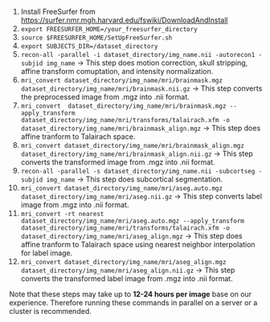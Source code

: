 1. Install FreeSurfer from https://surfer.nmr.mgh.harvard.edu/fswiki/DownloadAndInstall
2. ```export FREESURFER_HOME=/your_freesurfer_directory```
3. ```source $FREESURFER_HOME/SetUpFreeSurfer.sh```
4. ```export SUBJECTS_DIR=/dataset_directory```
5. ```recon-all -parallel -i dataset_directory/img_name.nii -autorecon1 -subjid img_name``` -> This step does motion correction, skull stripping, affine transform comuptation, and intensity normalization.
6. ```mri_convert dataset_directory/img_name/mri/brainmask.mgz  dataset_directory/img_name/mri/brainmask.nii.gz``` -> This step converts the preprocessed image from .mgz into .nii format.
7. ```mri_convert  dataset_directory/img_name/mri/brainmask.mgz --apply_transform dataset_directory/img_name/mri/transforms/talairach.xfm -o dataset_directory/img_name/mri/brainmask_align.mgz``` -> This step does affine tranform to Talairach space.
8. ```mri_convert dataset_directory/img_name/mri/brainmask_align.mgz  dataset_directory/img_name/mri/brainmask_align.nii.gz``` -> This step converts the transformed image from .mgz into .nii format.
9. ```recon-all -parallel -s dataset_directory/img_name.nii -subcortseg -subjid img_name``` -> This step does subcortical segmentation.
10. ```mri_convert dataset_directory/img_name/mri/aseg.auto.mgz  dataset_directory/img_name/mri/aseg.nii.gz``` -> This step converts label image from .mgz into .nii format.
11. ```mri_convert -rt nearest dataset_directory/img_name/mri/aseg.auto.mgz --apply_transform dataset_directory/img_name/mri/transforms/talairach.xfm -o dataset_directory/img_name/mri/aseg_align.mgz``` -> This step does affine tranform to Talairach space using nearest neighbor interpolation for label image.
12. ```mri_convert dataset_directory/img_name/mri/aseg_align.mgz  dataset_directory/img_name/mri/aseg_align.nii.gz``` -> This step converts the transformed label image from .mgz into .nii format.

Note that these steps may take up to **12-24 hours per image** base on our experience. Therefore running these commands in parallel on a server or a cluster is recommended.
